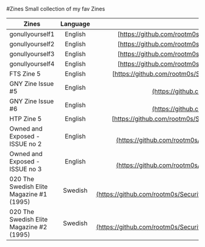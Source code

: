 #Zines
Small collection of my fav Zines

| Zines         | Language      | URL           |     
| ------------- |:-------------:|:-------------:|
| gonullyourself1 | English | [https://github.com/rootm0s/SecurityCol...](https://github.com/rootm0s/SecurityCollection/blob/master/zines/english/gonullyourself1.txt)
| gonullyourself2 | English | [https://github.com/rootm0s/SecurityCol...](https://github.com/rootm0s/SecurityCollection/blob/master/zines/english/gonullyourself2.txt)
| gonullyourself3 | English | [https://github.com/rootm0s/SecurityCol...](https://github.com/rootm0s/SecurityCollection/blob/master/zines/english/gonullyourself3.txt)
| gonullyourself4 | English | [https://github.com/rootm0s/SecurityCol...](https://github.com/rootm0s/SecurityCollection/blob/master/zines/english/gonullyourself4.txt)
| FTS Zine 5 | English | [https://github.com/rootm0s/SecurityCol...](https://github.com/rootm0s/SecurityCollection/blob/master/zines/english/FTS%20Zine%205.txt)
| GNY Zine Issue #5 | English | [https://github.com/rootm0s/SecurityCol...](https://github.com/rootm0s/SecurityCollection/blob/master/zines/english/GNY%20Zine%20Issue%20%235.txt)
| GNY Zine Issue #6 | English | [https://github.com/rootm0s/SecurityCol...](https://github.com/rootm0s/SecurityCollection/blob/master/zines/english/GNY%20Zine%20Issue%20%236.txt)
| HTP Zine 5 | English | [https://github.com/rootm0s/SecurityCol...](https://github.com/rootm0s/SecurityCollection/blob/master/zines/english/HTP%20Zine%205.txt)
| Owned and Exposed - ISSUE no 2 | English | [https://github.com/rootm0s/SecurityCol...](https://github.com/rootm0s/SecurityCollection/blob/master/zines/english/Owned%20and%20Exposed%20-%20ISSUE%20no%202.txt)
| Owned and Exposed - ISSUE no 3 | English | [https://github.com/rootm0s/SecurityCol...](https://github.com/rootm0s/SecurityCollection/blob/master/zines/english/Owned%20and%20Exposed%20-%20ISSUE%20no%203.txt)
| 020 The Swedish Elite Magazine #1 (1995) | Swedish | [https://github.com/rootm0s/SecurityCol...](https://github.com/rootm0s/SecurityCollection/blob/master/zines/svenska/020%20The%20Swedish%20Elite%20Magazine%20%231%20(1995).txt)
| 020 The Swedish Elite Magazine #2 (1995) | Swedish | [https://github.com/rootm0s/SecurityCol...](https://github.com/rootm0s/SecurityCollection/blob/master/zines/svenska/020%20The%20Swedish%20Elite%20Magazine%20%232%20(1995).txt)




